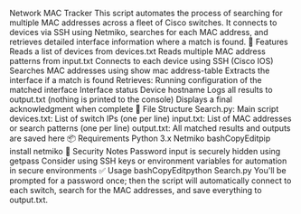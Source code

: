 Network MAC Tracker
This script automates the process of searching for multiple MAC addresses across a fleet of Cisco switches. It connects to devices via SSH using Netmiko, searches for each MAC address, and retrieves detailed interface information where a match is found.
🔧 Features
Reads a list of devices from devices.txt
Reads multiple MAC address patterns from input.txt
Connects to each device using SSH (Cisco IOS)
Searches MAC addresses using show mac address-table
Extracts the interface if a match is found
Retrieves:
Running configuration of the matched interface
Interface status
Device hostname
Logs all results to output.txt (nothing is printed to the console)
Displays a final acknowledgment when complete
📁 File Structure
Search.py: Main script
devices.txt: List of switch IPs (one per line)
input.txt: List of MAC addresses or search patterns (one per line)
output.txt: All matched results and outputs are saved here
📦 Requirements
Python 3.x
Netmiko
bashCopyEditpip install netmiko
🔐 Security Notes
Password input is securely hidden using getpass
Consider using SSH keys or environment variables for automation in secure environments
✅ Usage
bashCopyEditpython Search.py
You'll be prompted for a password once; then the script will automatically connect to each switch, search for the MAC addresses, and save everything to output.txt.
